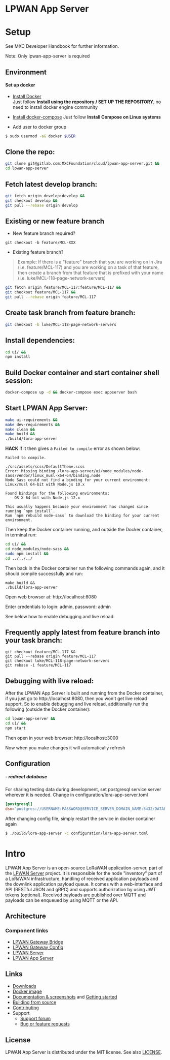 # LPWAN App Server

# Setup

See MXC Developer Handbook for further information.

Note: Only lpwan-app-server is required

## Environment

#### Set up docker
- [Install Docker](https://docs.docker.com/install/linux/docker-ce/ubuntu/)  
Just follow __Install using the repository / SET UP THE REPOSITORY__, no need to install docker engine community

- [Install docker-compose](https://docs.docker.com/compose/install/)
Just follow __Install Compose on Linux systems__

- Add user to docker group
```bash
$ sudo usermod -aG docker $USER
```

## Clone the repo:

```bash
git clone git@gitlab.com:MXCFoundation/cloud/lpwan-app-server.git &&
cd lpwan-app-server
```

## Fetch latest develop branch:

```bash
git fetch origin develop:develop &&
git checkout develop &&
git pull --rebase origin develop
```

## Existing or new feature branch

* New feature branch required?

```
git checkout -b feature/MCL-XXX
```

* Existing feature branch?

> Example: If there is a "feature" branch that you are working on in Jira
(i.e. feature/MCL-117) and you are working on a task of that feature,
then create a branch from that feature that is prefixed with your name
(i.e. luke/MCL-118-page-network-servers)

```bash
git fetch origin feature/MCL-117:feature/MCL-117 &&
git checkout feature/MCL-117 &&
git pull --rebase origin feature/MCL-117
```

## Create task branch from feature branch:

```bash
git checkout -b luke/MCL-118-page-network-servers
```

## Install dependencies:

```bash
cd ui/ &&
npm install
```

## Build Docker container and start container shell session:

```bash
docker-compose up -d && docker-compose exec appserver bash
```

## Start LPWAN App Server:

```bash
make ui-requirements &&
make dev-requirements &&
make clean &&
make build &&
./build/lora-app-server
```

**HACK**
If it then gives a `Failed to compile` error as shown below:
```
Failed to compile.

./src/assets/scss/DefaultTheme.scss
Error: Missing binding /lora-app-server/ui/node_modules/node-sass/vendor/linux_musl-x64-64/binding.node
Node Sass could not find a binding for your current environment: Linux/musl 64-bit with Node.js 10.x

Found bindings for the following environments:
  - OS X 64-bit with Node.js 12.x

This usually happens because your environment has changed since running `npm install`.
Run `npm rebuild node-sass` to download the binding for your current environment.
```

Then keep the Docker container running,
and outside the Docker container, in terminal run:

```bash
cd ui/ &&
cd node_modules/node-sass &&
sudo npm install &&
cd ../../../
```

Then back in the Docker container run the following commands again, and it should compile successfully and run:

```
make build &&
./build/lora-app-server
```

Open web browser at: http://localhost:8080

Enter credentials to login: admin, password: admin

See below how to enable debugging and live reload.

## Frequently apply latest from feature branch into your task branch:

```
git checkout feature/MCL-117 &&
git pull --rebase origin feature/MCL-117
git checkout luke/MCL-118-page-network-servers
git rebase -i feature/MCL-117
```

## Debugging with live reload:

After the LPWAN App Server is built and running from the Docker container,
if you just go to http://localhost:8080, then you won't get live reload support.
So to enable debugging and live reload, additionally run the following (outside the
Docker container):

```bash
cd lpwan-app-server &&
cd ui/ &&
npm start
```

Then open in your web browser: http://localhost:3000

Now when you make changes it will automatically refresh

## Configuration

##### - redirect database
For sharing testing data during development, set postgresql service server wherever it is needed.
Change in configuration/lora-app-server.toml
```toml
[postgresql]
dsn="postgres://USERNAME:PASSWORD@SERVICE_SERVER_DOMAIN_NAME:5432/DATABASE_NAME?sslmode=disable"
```

After changing config file, simply restart the service in docker container again

```bash
$ ./build/lora-app-server -c configuration/lora-app-server.toml
```

# Intro

LPWAN App Server is an open-source LoRaWAN application-server, part of the
[LPWAN Server](https://www.loraserver.io/) project. It is responsible
for the node "inventory" part of a LoRaWAN infrastructure, handling of received
application payloads and the downlink application payload queue. It comes
with a web-interface and API (RESTful JSON and gRPC) and supports authorization
by using JWT tokens (optional). Received payloads are published over MQTT
and payloads can be enqueued by using MQTT or the API.

## Architecture


### Component links

* [LPWAN Gateway Bridge](https://www.loraserver.io/lora-gateway-bridge)
* [LPWAN Gateway Config](https://www.loraserver/lora-gateway-config)
* [LPWAN Server](https://www.loraserver.io/loraserver/)
* [LPWAN App Server](https://www.loraserver.io/lora-app-server/)

## Links

* [Downloads](https://www.loraserver.io/lora-app-server/overview/downloads/)
* [Docker image](https://hub.docker.com/r/loraserver/lora-app-server/)
* [Documentation & screenshots](https://www.loraserver.io/lora-app-server/) and [Getting started](https://www.loraserver.io/lora-app-server/getting-started/)
* [Building from source](https://www.loraserver.io/lora-app-server/community/source/)
* [Contributing](https://www.loraserver.io/lora-app-server/community/contribute/)
* Support
  * [Support forum](https://forum.loraserver.io)
  * [Bug or feature requests](https://github.com/mxc-foundation/lpwan-app-server/issues)

## License

LPWAN App Server is distributed under the MIT license. See also
[LICENSE](https://github.com/mxc-foundation/lpwan-app-server/blob/master/LICENSE).
